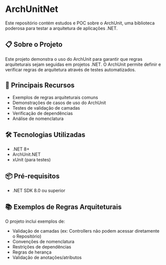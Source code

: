 # ArchUnitNet

Este repositório contém estudos e POC sobre o ArchUnit, uma biblioteca poderosa para testar a arquitetura de aplicações .NET.

## 📋 Sobre o Projeto

Este projeto demonstra o uso do ArchUnit para garantir que regras arquiteturais sejam seguidas em projetos .NET. O ArchUnit permite definir e verificar regras de arquitetura através de testes automatizados.

## 🚀 Principais Recursos

- Exemplos de regras arquiteturais comuns
- Demonstrações de casos de uso do ArchUnit
- Testes de validação de camadas
- Verificação de dependências
- Análise de nomenclatura

## 🛠️ Tecnologias Utilizadas

- .NET 8+
- ArchUnit.NET
- xUnit (para testes)

## 📦 Pré-requisitos

- .NET SDK 8.0 ou superior


## 📚 Exemplos de Regras Arquiteturais

O projeto inclui exemplos de:

- Validação de camadas (ex: Controllers não podem acessar diretamente o Repositório)
- Convenções de nomenclatura
- Restrições de dependências
- Regras de herança
- Validação de anotações/atributos
